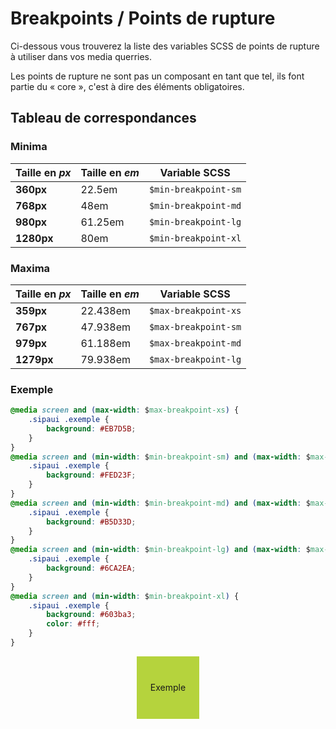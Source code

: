 # Breakpoints / Points de rupture

Ci-dessous vous trouverez la liste des variables SCSS de points de rupture à utiliser dans vos media querries.

<div class="alerte">
	<p>Les points de rupture ne sont pas un composant en tant que tel, ils font partie du «&nbsp;core&nbsp;», c'est à dire des éléments obligatoires.</p>
</div>



## Tableau de correspondances

### Minima
Taille en *px* | Taille en *em* | Variable SCSS 
------------ | ------------- | ------------- |
**360px** | 22.5em | `$min-breakpoint-sm`
**768px** | 48em   | `$min-breakpoint-md`
**980px** | 61.25em |`$min-breakpoint-lg`
**1280px** | 80em   | `$min-breakpoint-xl`

### Maxima
Taille en *px* | Taille en *em* | Variable SCSS 
------------ | ------------- | ------------- |
**359px** | 22.438em | `$max-breakpoint-xs`
**767px** | 47.938em | `$max-breakpoint-sm`
**979px** | 61.188em | `$max-breakpoint-md`
**1279px** | 79.938em  | `$max-breakpoint-lg`


### Exemple

```css
@media screen and (max-width: $max-breakpoint-xs) {
	.sipaui .exemple {
		background: #EB7D5B;
	}
}
@media screen and (min-width: $min-breakpoint-sm) and (max-width: $max-breakpoint-sm) {
	.sipaui .exemple {
		background: #FED23F;
	}
}
@media screen and (min-width: $min-breakpoint-md) and (max-width: $max-breakpoint-md) {
	.sipaui .exemple {
		background: #B5D33D;
	}
}
@media screen and (min-width: $min-breakpoint-lg) and (max-width: $max-breakpoint-lg) {
	.sipaui .exemple {
		background: #6CA2EA;
	}
}
@media screen and (min-width: $min-breakpoint-xl) {
	.sipaui .exemple {
		background: #603ba3;
		color: #fff;
	}
}
```
<style>
.sipaui .exemple {
    	width: 100px;
    	height: 100px;
    	line-height: 100px;
    	margin: auto;
    	text-align: center;
    }

    @media screen and (max-width: 22.438em) {
    	.sipaui .exemple {
    		background: #EB7D5B;
    	}
    }
    @media screen and (min-width: 22.5em) and (max-width: 47.938em) {
    	.sipaui .exemple {
    		background: #FED23F;
    	}
    }
    @media screen and (min-width: 48em) and (max-width: 61.188em) {
    	.sipaui .exemple {
    		background: #B5D33D;
    	}
    }
    @media screen and (min-width: 61.25em) and (max-width: 79.938em) {
    	.sipaui .exemple {
    		background: #6CA2EA;
    	}
    }
    @media screen and (min-width: 80em) {
    	.sipaui .exemple {
    		background: #603ba3;
    		color: #fff;
    	}
    }
</style>
<div class="sipaui">
	<div class="exemple">Exemple</div>
</div>
